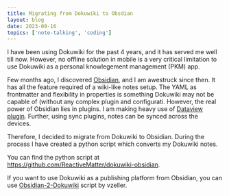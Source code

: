 ```yaml
---
title: Migrating from Dokuwiki to Obsdian
layout: blog
date: 2023-09-16
topics: ['note-talking', 'coding']
---
```


I have been using Dokuwiki for the past 4 years, and it has served me well till now. However, no offline solution in mobile is a very critical limitation to use Dokuwiki as a personal knowlegement management (PKM) app.

Few months ago, I discovered [Obsidian](https://obsidian.md), and I am awestruck since then. It has all the feature required of a wiki-like notes setup. The YAML as frontmatter and flexibility in properties is something Dokuwiki may not be capable of (without any complex plugin and configurati. However, the real power of Obsidian lies in plugins. I am making heavy use of [Dataview plugin](https://blacksmithgu.github.io/obsidian-dataview/). Further, using sync plugins, notes can be synced across the devices.

Therefore, I decided to migrate from Dokuwiki to Obsidian. During the process I have created a python script which converts my Dokuwiki notes.

You can find the python script at <https://github.com/ReactiveMatter/dokuwiki-obsidian>.

If you want to use Dokuwiki as a publishing platform from Obsidian, you can use [Obsidian-2-Dokuwiki](https://github.com/vzeller/obsidian2dokuwiki) script by vzeller.
